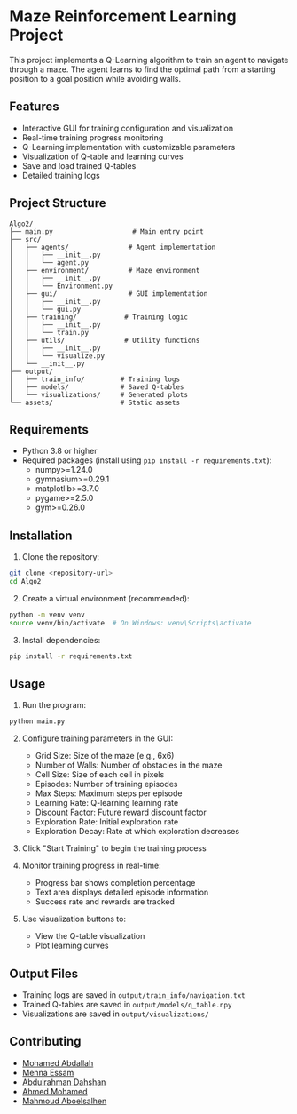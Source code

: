 # Maze Reinforcement Learning Project

This project implements a Q-Learning algorithm to train an agent to navigate through a maze. The agent learns to find the optimal path from a starting position to a goal position while avoiding walls.

## Features

- Interactive GUI for training configuration and visualization
- Real-time training progress monitoring
- Q-Learning implementation with customizable parameters
- Visualization of Q-table and learning curves
- Save and load trained Q-tables
- Detailed training logs

## Project Structure

```
Algo2/
├── main.py                    # Main entry point
├── src/
│   ├── agents/               # Agent implementation
│   │   ├── __init__.py
│   │   └── agent.py
│   ├── environment/          # Maze environment
│   │   ├── __init__.py
│   │   └── Environment.py
│   ├── gui/                  # GUI implementation
│   │   ├── __init__.py
│   │   └── gui.py
│   ├── training/            # Training logic
│   │   ├── __init__.py
│   │   └── train.py
│   ├── utils/               # Utility functions
│   │   ├── __init__.py
│   │   └── visualize.py
│   └── __init__.py
├── output/
│   ├── train_info/         # Training logs
│   ├── models/             # Saved Q-tables
│   └── visualizations/     # Generated plots
└── assets/                 # Static assets
```

## Requirements

- Python 3.8 or higher
- Required packages (install using `pip install -r requirements.txt`):
  - numpy>=1.24.0
  - gymnasium>=0.29.1
  - matplotlib>=3.7.0
  - pygame>=2.5.0
  - gym>=0.26.0

## Installation

1. Clone the repository:
```bash
git clone <repository-url>
cd Algo2
```

2. Create a virtual environment (recommended):
```bash
python -m venv venv
source venv/bin/activate  # On Windows: venv\Scripts\activate
```

3. Install dependencies:
```bash
pip install -r requirements.txt
```

## Usage

1. Run the program:
```bash
python main.py
```

2. Configure training parameters in the GUI:
   - Grid Size: Size of the maze (e.g., 6x6)
   - Number of Walls: Number of obstacles in the maze
   - Cell Size: Size of each cell in pixels
   - Episodes: Number of training episodes
   - Max Steps: Maximum steps per episode
   - Learning Rate: Q-learning learning rate
   - Discount Factor: Future reward discount factor
   - Exploration Rate: Initial exploration rate
   - Exploration Decay: Rate at which exploration decreases

3. Click "Start Training" to begin the training process

4. Monitor training progress in real-time:
   - Progress bar shows completion percentage
   - Text area displays detailed episode information
   - Success rate and rewards are tracked

5. Use visualization buttons to:
   - View the Q-table visualization
   - Plot learning curves

## Output Files

- Training logs are saved in `output/train_info/navigation.txt`
- Trained Q-tables are saved in `output/models/q_table.npy`
- Visualizations are saved in `output/visualizations/`

## Contributing

 - [Mohamed Abdallah](https://github.com/mohamedabdallah82)
 - [Menna Essam](https://github.com/mennaessam187)
 - [Abdulrahman Dahshan](https://github.com/Abdulrahman-Dahshan)
 - [Ahmed Mohamed](https://github.com/0xAMF)
 - [Mahmoud Aboelsalhen](https://github.com/sal7en)
